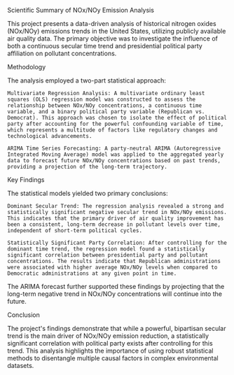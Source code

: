 Scientific Summary of NOx/NOy Emission Analysis

This project presents a data-driven analysis of historical nitrogen oxides (NOx/NOy) emissions trends in the United States, utilizing publicly available air quality data. The primary objective was to investigate the influence of both a continuous secular time trend and presidential political party affiliation on pollutant concentrations.

Methodology

The analysis employed a two-part statistical approach:

    Multivariate Regression Analysis: A multivariate ordinary least squares (OLS) regression model was constructed to assess the relationship between NOx/NOy concentrations, a continuous time variable, and a binary political party variable (Republican vs. Democrat). This approach was chosen to isolate the effect of political party after accounting for the powerful confounding variable of time, which represents a multitude of factors like regulatory changes and technological advancements.

    ARIMA Time Series Forecasting: A party-neutral ARIMA (Autoregressive Integrated Moving Average) model was applied to the aggregated yearly data to forecast future NOx/NOy concentrations based on past trends, providing a projection of the long-term trajectory.

Key Findings

The statistical models yielded two primary conclusions:

    Dominant Secular Trend: The regression analysis revealed a strong and statistically significant negative secular trend in NOx/NOy emissions. This indicates that the primary driver of air quality improvement has been a consistent, long-term decrease in pollutant levels over time, independent of short-term political cycles.

    Statistically Significant Party Correlation: After controlling for the dominant time trend, the regression model found a statistically significant correlation between presidential party and pollutant concentrations. The results indicate that Republican administrations were associated with higher average NOx/NOy levels when compared to Democratic administrations at any given point in time.

The ARIMA forecast further supported these findings by projecting that the long-term negative trend in NOx/NOy concentrations will continue into the future.

Conclusion

The project's findings demonstrate that while a powerful, bipartisan secular trend is the main driver of NOx/NOy emission reduction, a statistically significant correlation with political party exists after controlling for this trend. This analysis highlights the importance of using robust statistical methods to disentangle multiple causal factors in complex environmental datasets.   

